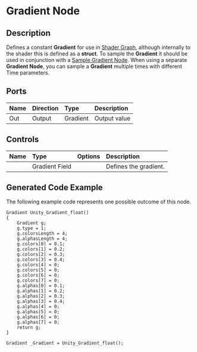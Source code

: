 # Gradient Node

## Description

Defines a constant **Gradient** for use in [Shader Graph](index.md), although internally to the shader this is defined as a **struct**. To sample the **Gradient** it should be used in conjunction with a [Sample Gradient Node](Sample-Gradient-Node.md). When using a separate **Gradient Node**, you can sample a **Gradient** multiple times with different Time parameters.

## Ports

| Name        | Direction           | Type  | Description |
|:------------ |:-------------|:-----|:---|
| Out | Output      |    Gradient | Output value |

## Controls

| Name        | Type           | Options  | Description |
|:------------ |:-------------|:-----|:---|
|      | Gradient Field |  | Defines the gradient. |

## Generated Code Example

The following example code represents one possible outcome of this node.

```
Gradient Unity_Gradient_float()
{
    Gradient g;
    g.type = 1;
    g.colorsLength = 4;
    g.alphasLength = 4;
    g.colors[0] = 0.1;
    g.colors[1] = 0.2;
    g.colors[2] = 0.3;
    g.colors[3] = 0.4;
    g.colors[4] = 0;
    g.colors[5] = 0;
    g.colors[6] = 0;
    g.colors[7] = 0;
    g.alphas[0] = 0.1;
    g.alphas[1] = 0.2;
    g.alphas[2] = 0.3;
    g.alphas[3] = 0.4;
    g.alphas[4] = 0;
    g.alphas[5] = 0;
    g.alphas[6] = 0;
    g.alphas[7] = 0;
    return g;
}

Gradient _Gradient = Unity_Gradient_float();
```
